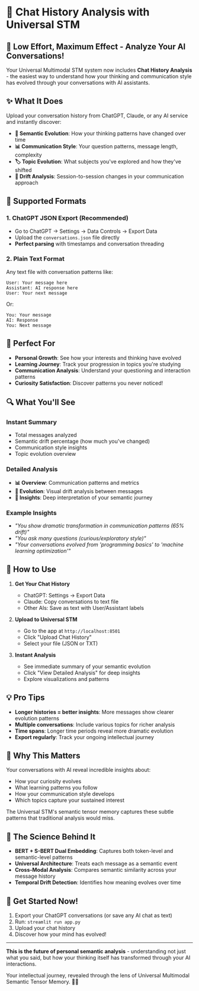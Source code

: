 # 💬 Chat History Analysis with Universal STM

## 🚀 **Low Effort, Maximum Effect** - Analyze Your AI Conversations!

Your Universal Multimodal STM system now includes **Chat History Analysis** - the easiest way to understand how your thinking and communication style has evolved through your conversations with AI assistants.

## ✨ **What It Does**

Upload your conversation history from ChatGPT, Claude, or any AI service and instantly discover:

- **🧠 Semantic Evolution**: How your thinking patterns have changed over time
- **📊 Communication Style**: Your question patterns, message length, complexity
- **🏷️ Topic Evolution**: What subjects you've explored and how they've shifted
- **🌊 Drift Analysis**: Session-to-session changes in your communication approach

## 📁 **Supported Formats**

### 1. **ChatGPT JSON Export** (Recommended)
- Go to ChatGPT → Settings → Data Controls → Export Data
- Upload the `conversations.json` file directly
- **Perfect parsing** with timestamps and conversation threading

### 2. **Plain Text Format**
Any text file with conversation patterns like:
```
User: Your message here
Assistant: AI response here
User: Your next message
```

Or:
```
You: Your message
AI: Response
You: Next message
```

## 🎯 **Perfect For**

- **Personal Growth**: See how your interests and thinking have evolved
- **Learning Journey**: Track your progression in topics you're studying
- **Communication Analysis**: Understand your questioning and interaction patterns
- **Curiosity Satisfaction**: Discover patterns you never noticed!

## 🔍 **What You'll See**

### **Instant Summary**
- Total messages analyzed
- Semantic drift percentage (how much you've changed)
- Communication style insights
- Topic evolution overview

### **Detailed Analysis**
- **📊 Overview**: Communication patterns and metrics
- **🌊 Evolution**: Visual drift analysis between messages
- **💭 Insights**: Deep interpretation of your semantic journey

### **Example Insights**
- *"You show dramatic transformation in communication patterns (65% drift)"*
- *"You ask many questions (curious/exploratory style)"*
- *"Your conversations evolved from 'programming basics' to 'machine learning optimization'"*

## 🚀 **How to Use**

1. **Get Your Chat History**
   - ChatGPT: Settings → Export Data
   - Claude: Copy conversations to text file
   - Other AIs: Save as text with User/Assistant labels

2. **Upload to Universal STM**
   - Go to the app at `http://localhost:8501`
   - Click "Upload Chat History"
   - Select your file (JSON or TXT)

3. **Instant Analysis**
   - See immediate summary of your semantic evolution
   - Click "View Detailed Analysis" for deep insights
   - Explore visualizations and patterns

## 💡 **Pro Tips**

- **Longer histories = better insights**: More messages show clearer evolution patterns
- **Multiple conversations**: Include various topics for richer analysis
- **Time spans**: Longer time periods reveal more dramatic evolution
- **Export regularly**: Track your ongoing intellectual journey

## 🎯 **Why This Matters**

Your conversations with AI reveal incredible insights about:
- How your curiosity evolves
- What learning patterns you follow
- How your communication style develops
- Which topics capture your sustained interest

The Universal STM's semantic tensor memory captures these subtle patterns that traditional analysis would miss.

## 🔬 **The Science Behind It**

- **BERT + S-BERT Dual Embedding**: Captures both token-level and semantic-level patterns
- **Universal Architecture**: Treats each message as a semantic event
- **Cross-Modal Analysis**: Compares semantic similarity across your message history
- **Temporal Drift Detection**: Identifies how meaning evolves over time

## 🌟 **Get Started Now!**

1. Export your ChatGPT conversations (or save any AI chat as text)
2. Run: `streamlit run app.py`
3. Upload your chat history
4. Discover how your mind has evolved!

---

**This is the future of personal semantic analysis** - understanding not just what you said, but how your thinking itself has transformed through your AI interactions.

Your intellectual journey, revealed through the lens of Universal Multimodal Semantic Tensor Memory. 🧠✨ 
